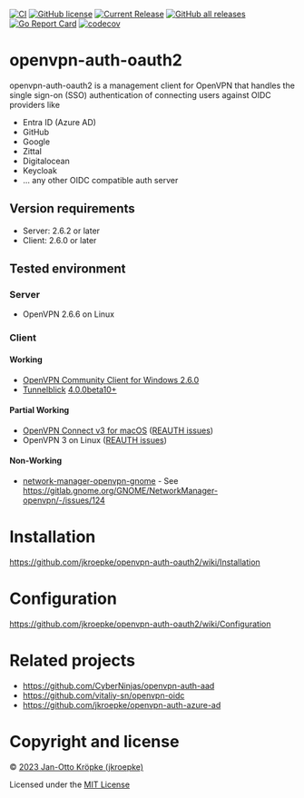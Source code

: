 [![CI](https://github.com/jkroepke/openvpn-auth-oauth2/workflows/CI/badge.svg)](https://github.com/jkroepke/openvpn-auth-oauth2/actions?query=workflow%3ACI)
[![GitHub license](https://img.shields.io/github/license/jkroepke/openvpn-auth-oauth2)](https://github.com/jkroepke/openvpn-auth-oauth2/blob/master/LICENSE.txt)
[![Current Release](https://img.shields.io/github/release/jkroepke/openvpn-auth-oauth2.svg)](https://github.com/jkroepke/openvpn-auth-oauth2/releases/latest)
[![GitHub all releases](https://img.shields.io/github/downloads/jkroepke/openvpn-auth-oauth2/total?logo=github)](https://github.com/jkroepke/openvpn-auth-oauth2/releases/latest)
[![Go Report Card](https://goreportcard.com/badge/github.com/jkroepke/openvpn-auth-oauth2)](https://goreportcard.com/report/github.com/jkroepke/openvpn-auth-oauth2)
[![codecov](https://codecov.io/gh/jkroepke/openvpn-auth-oauth2/graph/badge.svg?token=66VT000UYO)](https://codecov.io/gh/jkroepke/openvpn-auth-oauth2)

# openvpn-auth-oauth2

openvpn-auth-oauth2 is a management client for OpenVPN that handles the single sign-on (SSO) authentication
of connecting users against OIDC providers like 

* Entra ID (Azure AD)
* GitHub
* Google
* Zittal
* Digitalocean
* Keycloak
* ... any other OIDC compatible auth server

## Version requirements

- Server: 2.6.2 or later
- Client: 2.6.0 or later

## Tested environment

### Server

- OpenVPN 2.6.6 on Linux

### Client

#### Working

- [OpenVPN Community Client for Windows 2.6.0](https://openvpn.net/community-downloads/)
- [Tunnelblick](https://tunnelblick.net/) [4.0.0beta10+](https://github.com/Tunnelblick/Tunnelblick/issues/676)

#### Partial Working

- [OpenVPN Connect v3 for macOS](https://openvpn.net/vpn-server-resources/connecting-to-access-server-with-macos/) ([REAUTH issues](https://github.com/OpenVPN/openvpn3/issues/282))
- OpenVPN 3 on Linux ([REAUTH issues](https://github.com/OpenVPN/openvpn3/issues/282))

#### Non-Working

- [network-manager-openvpn-gnome](https://gitlab.gnome.org/GNOME/NetworkManager-openvpn) - See https://gitlab.gnome.org/GNOME/NetworkManager-openvpn/-/issues/124

# Installation

https://github.com/jkroepke/openvpn-auth-oauth2/wiki/Installation

# Configuration

https://github.com/jkroepke/openvpn-auth-oauth2/wiki/Configuration

# Related projects

- https://github.com/CyberNinjas/openvpn-auth-aad
- https://github.com/vitaliy-sn/openvpn-oidc
- https://github.com/jkroepke/openvpn-auth-azure-ad

# Copyright and license

© [2023 Jan-Otto Kröpke (jkroepke)](https://github.com/jkroepke/openvpn-auth-oauth2)

Licensed under the [MIT License](LICENSE.txt)
